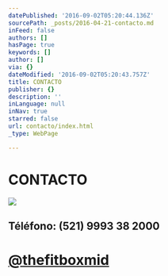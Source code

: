 ```yaml
---
datePublished: '2016-09-02T05:20:44.136Z'
sourcePath: _posts/2016-04-21-contacto.md
inFeed: false
authors: []
hasPage: true
keywords: []
author: []
via: {}
dateModified: '2016-09-02T05:20:43.757Z'
title: CONTACTO
publisher: {}
description: ''
inLanguage: null
inNav: true
starred: false
url: contacto/index.html
_type: WebPage

---
```

# CONTACTO
![](https://the-grid-user-content.s3-us-west-2.amazonaws.com/a803f062-c1fe-4518-9caf-7e2b723fdea7.png)

## Téléfono: (521) 9993 38 2000

# [@thefitboxmid][0]

[0]: https://www.instagram.com/thefitboxmid/ "thefitboxmid"